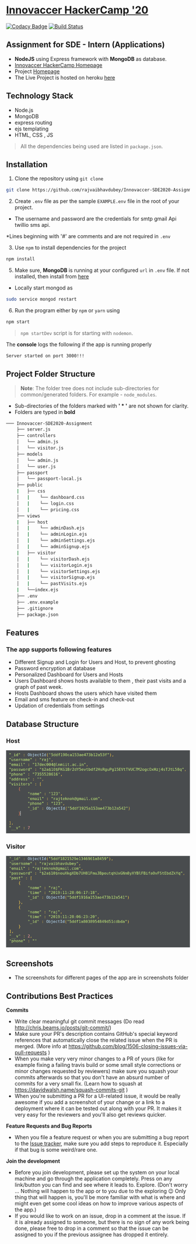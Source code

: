 
# [Innovaccer HackerCamp '20](https://github.com/rajvaibhavdubey/Innovaccer-SDE2020-Assignment)
[![Codacy Badge](https://api.codacy.com/project/badge/Grade/1ac554483fac462797ffa5a8b9adf2fa?style=flat-square)]()
[![Build Status](https://api.travis-ci.org/fossasia/badgeyay.svg?branch=development&style=flat-square)]()

## Assignment for SDE - Intern (Applications)

- **NodeJS** using Express framework with **MongoDB** as database.
- [Innovaccer HackerCamp Homepage](https://www.innovaccer.com/hackercamp)
- Project [Homepage](https://github.com/rajvaibhavdubey/Innovaccer-SDE2020-Assignment)
- The Live Project is hosted on heroku [here](https://fast-wildwood-41816.herokuapp.com/)

## Technology Stack

- Node.js
- MongoDB
- express routing
- ejs templating
- HTML, CSS , JS

> All the dependencies being used are listed in `package.json`.


## Installation

1. Clone the repository using `git clone` 
```bash
git clone https://github.com/rajvaibhavdubey/Innovaccer-SDE2020-Assignment
```


2. Create `.env` file as per the sample `EXAMPLE.env` file in the root of your project.
- The username and password are the credentials for smtp gmail Api twillio sms api.

*Lines beginning with '#' are comments and are not required in `.env`

 3. Use `npm` to install dependencies for the project

```bash
npm install
```


 5. Make sure, **MongoDB** is running at your configured `url` in `.env` file. If not installed, then install from [here](https://docs.mongodb.com/manual/installation/)

- Locally start mongod as

```bash
sudo service mongod restart
```

 6. Run the program either by `npm` or `yarn` using

```bash
npm start
```
> `npm startDev` script is for starting with `nodemon`.


The **console** logs the following if the app is running properly
```bash
Server started on port 3000!!!
```

## Project Folder Structure

> **Note**: The folder tree does not include sub-directories for common/generated folders. For example - `node_modules`.

 - Sub-directories of the folders marked with **' * '** are not shown for clarity.
 - Folders are typed in **bold**

```bash
─── Innovaccer-SDE2020-Assignment
    ├── server.js
    ├── controllers
    │   └── admin.js
    │   └── visitor.js
    ├── models
    │   └── admin.js
    │   └── user.js
    ├── passport
    │   └── passport-local.js
    ├── public
    |   ├── css
    │   |    └── dashboard.css
    │   |    └── login.css
    │   |    └── pricing.css  
    ├── views
    |   ├── host
    │   |    └── adminDash.ejs
    │   |    └── adminLogin.ejs
    │   |    └── adminSettings.ejs 
    │   |    └── adminSignup.ejs 
    |   ├── visitor
    │   |    └── visitorDash.ejs
    │   |    └── visitorLogin.ejs
    │   |    └── visitorSettings.ejs 
    │   |    └── visitorSignup.ejs 
    │   |    └── pastVisits.ejs 
    |   └──index.ejs
    ├── .env
    ├── .env.example
    ├── .gitignore
    ├── package.json

```
## Features
### The app supports following features

-   Different Signup and Login for Users and Host, to prevent ghosting
-   Password encryption at database
-   Personalized Dashboard for Users and Hosts
-   Users Dashboard shows hosts available to them , their past visits and a graph of past week. 
-   Hosts Dashboard shows the users which have visited them
-   Email and sms feature on check-in and check-out
-   Updation of credentials from settings

## Database Structure

### Host
![Host](https://raw.githubusercontent.com/rajvaibhavdubey/Innovaccer-SDE2020-Assignment/master/screenshots/hostDB.png)
### Visitor
![Visitor](https://raw.githubusercontent.com/rajvaibhavdubey/Innovaccer-SDE2020-Assignment/master/screenshots/visitorDB.png)

## Screenshots
- The screenshots for different pages of the app are in screenshots folder

## Contributions Best Practices

**Commits**

- Write clear meaningful git commit messages (Do read http://chris.beams.io/posts/git-commit/)
- Make sure your PR's description contains GitHub's special keyword references that automatically close the related issue when the PR is merged. (More info at https://github.com/blog/1506-closing-issues-via-pull-requests )
- When you make very very minor changes to a PR of yours (like for example fixing a failing travis build or some small style corrections or minor changes requested by reviewers) make sure you squash your commits afterwards so that you don't have an absurd number of commits for a very small fix. (Learn how to squash at https://davidwalsh.name/squash-commits-git )
- When you're submitting a PR for a UI-related issue, it would be really awesome if you add a screenshot of your change or a link to a deployment where it can be tested out along with your PR. It makes it very easy for the reviewers and you'll also get reviews quicker.

**Feature Requests and Bug Reports**

- When you file a feature request or when you are submitting a bug report to the [Issue tracker](https://github.com/rajvaibhavdubey/Innovaccer-SDE2020-Assignment/issues), make sure you add steps to reproduce it. Especially if that bug is some weird/rare one.

**Join the development**

- Before you join development, please set up the system on your local machine and go through the application completely. Press on any link/button you can find and see where it leads to. Explore. (Don't worry ... Nothing will happen to the app or to you due to the exploring :wink: Only thing that will happen is, you'll be more familiar with what is where and might even get some cool ideas on how to improve various aspects of the app.)
- If you would like to work on an issue, drop in a comment at the issue. If it is already assigned to someone, but there is no sign of any work being done, please free to drop in a comment so that the issue can be assigned to you if the previous assignee has dropped it entirely.
